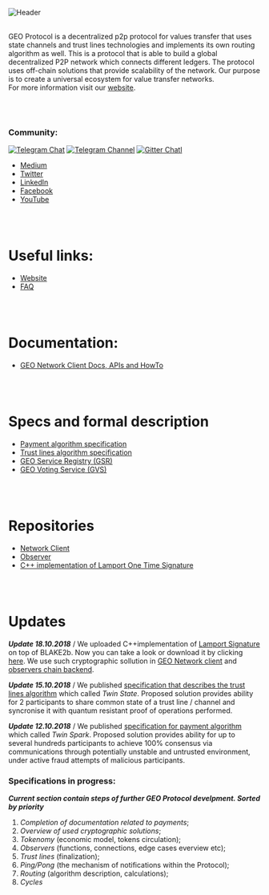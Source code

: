 ![Header](https://github.com/GEO-Protocol/Documentation/blob/master/resources/repo-header.png)
<br/>
<br/>


GEO Protocol is a decentralized p2p protocol for values transfer that uses state channels and trust lines technologies and implements its own routing algorithm as well. 
This is a protocol that is able to build a global decentralized P2P network which connects different ledgers.
The protocol uses off-chain solutions that provide scalability of the network. 
Our purpose is to create a universal ecosystem for value transfer networks. </br>
For more information visit our [website](https://geoprotocol.io/).

<br/>
<br/>


### Community:
[![Telegram Chat](https://github.com/Patrolavia/telegram-badge/blob/master/chat.svg)](https://t.me/geocommunity)
[![Telegram Channel](https://github.com/Patrolavia/telegram-badge/blob/master/follow.svg)](https://t.me/geoprotocol)
[![Gitter Chatl](https://badges.gitter.im/gitterHQ/gitter.png)](https://gitter.im/GEO_Protocol/Lobby#)

* [Medium](https://medium.com/geoprotocol)                                                                                             
* [Twitter](https://twitter.com/geo_protocol)                                                                                          
* [LinkedIn](https://www.linkedin.com/company/geoprotocol/) 
* [Facebook](https://www.facebook.com/GeoProtocol/)
* [YouTube](https://www.youtube.com/c/GEOProtocol)
<br/>
<br/>

# Useful links:
* [Website](https://geoprotocol.io/) 
* [FAQ](https://github.com/GEO-Protocol/Documentation/blob/master/GEO_FAQ.md)
<br/>
<br/>

# Documentation:
* [GEO Network Client Docs, APIs and HowTo](https://github.com/GEO-Protocol/Documentation/tree/master/client)
<br/>
<br/>

# Specs and formal description
* [Payment algorithm specification](https://github.com/GEO-Protocol/specs-protocol/blob/master/transactions/transactions.md)           
* [Trust lines algorithm specification](https://github.com/GEO-Protocol/specs-protocol/blob/master/trust_lines/trust_lines.md)         
* [GEO Service Registry (GSR)](https://github.com/GEO-Protocol/specs-gsr/blob/master/specs/gsr.md)
* [GEO Voting Service (GVS)](https://github.com/GEO-Protocol/specs-gsr/blob/master/specs/gvs.md)
<br/>
<br/>

# Repositories
* [Network Client](https://github.com/GEO-Protocol/GEO-network-client)
* [Observer](https://github.com/GEO-Protocol/Observer)
* [C++ implementation of Lamport One Time Signature](https://github.com/GEO-Protocol/lib-crypto-lamport)
<br/>
<br/>


# Updates

**_Update 18.10.2018_** /
We uploaded C++implementation of [Lamport Signature](https://en.wikipedia.org/wiki/Lamport_signature) on top of BLAKE2b. Now you can take a look or download it by clicking [here](https://github.com/GEO-Protocol/lib-crypto-lamport). We use such cryptographic sollution in [GEO Network client](https://github.com/GEO-Protocol/GEO-network-client) and [observers chain backend](https://github.com/GEO-Protocol/gns-observers-chain-back). 

**_Update 15.10.2018_** / 
We published [specification that describes the trust lines algorithm](https://github.com/GEO-Protocol/specs-protocol/blob/master/trust_lines/trust_lines.md) which called *Twin State*.
Proposed solution provides ability for 2 participants to share common state of a trust line / channel and syncronise it with quantum resistant proof of operations performed.

**_Update 12.10.2018_** /
We published [specification for payment algorithm](https://github.com/GEO-Protocol/specs-protocol/blob/master/transactions/transactions.md) which called *Twin Spark*.
Proposed solution provides ability for up to several hundreds participants to achieve 100% consensus via communications through potentially unstable and untrusted environment, under active fraud attempts of malicious participants.

### Specifications in progress:
**_Current section contain steps of further GEO Protocol develpment. Sorted by priority_**
1. *Completion of documentation related to payments*;
2. *Overview of used cryptographic solutions*;
3. *Tokenomy* (economic model, tokens circulation);
4. *Observers* (functions, connections, edge cases everview etc);
5. *Trust lines* (finalization);
6. *Ping/Pong* (the mechanism of notifications within the Protocol);
7. *Routing* (algorithm description, calculations);
8. *Cycles*

